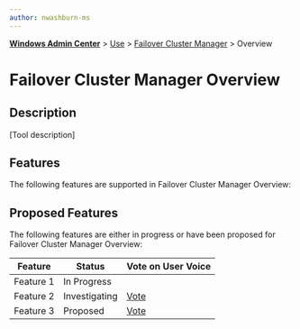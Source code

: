 ```yaml
---
author: nwashburn-ms
---
```


<b><a href="../../overview.md">Windows Admin Center</a></b> > <a href="../../overview.md">Use</a> > <a href="../manage-failover-clusters.md">Failover Cluster Manager</a> > Overview

# Failover Cluster Manager Overview

## Description

[Tool description]

## Features

The following features are supported in Failover Cluster Manager Overview:

## Proposed Features

The following features are either in progress or have been proposed for Failover Cluster Manager Overview:

|Feature|Status|Vote on User Voice|
|-------|------|------------------|
|Feature 1|In Progress||
|Feature 2|Investigating|[Vote](todo:url)|
|Feature 3|Proposed|[Vote](todo:url)|


